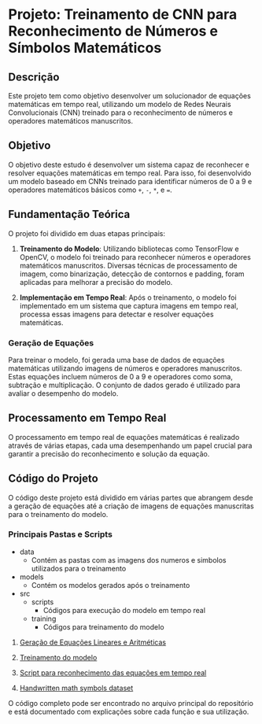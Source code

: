 # Projeto: Treinamento de CNN para Reconhecimento de Números e Símbolos Matemáticos

## Descrição

Este projeto tem como objetivo desenvolver um solucionador de equações matemáticas em tempo real, utilizando um modelo de Redes Neurais Convolucionais (CNN) treinado para o reconhecimento de números e operadores matemáticos manuscritos.

## Objetivo

O objetivo deste estudo é desenvolver um sistema capaz de reconhecer e resolver equações matemáticas em tempo real. Para isso, foi desenvolvido um modelo baseado em CNNs treinado para identificar números de 0 a 9 e operadores matemáticos básicos como `+`, `-`, `*`, e `=`.

## Fundamentação Teórica

O projeto foi dividido em duas etapas principais:

1. **Treinamento do Modelo**: Utilizando bibliotecas como TensorFlow e OpenCV, o modelo foi treinado para reconhecer números e operadores matemáticos manuscritos. Diversas técnicas de processamento de imagem, como binarização, detecção de contornos e padding, foram aplicadas para melhorar a precisão do modelo.
   
2. **Implementação em Tempo Real**: Após o treinamento, o modelo foi implementado em um sistema que captura imagens em tempo real, processa essas imagens para detectar e resolver equações matemáticas.

### Geração de Equações

Para treinar o modelo, foi gerada uma base de dados de equações matemáticas utilizando imagens de números e operadores manuscritos. Estas equações incluem números de 0 a 9 e operadores como soma, subtração e multiplicação. O conjunto de dados gerado é utilizado para avaliar o desempenho do modelo.

## Processamento em Tempo Real

O processamento em tempo real de equações matemáticas é realizado através de várias etapas, cada uma desempenhando um papel crucial para garantir a precisão do reconhecimento e solução da equação.

## Código do Projeto

O código deste projeto está dividido em várias partes que abrangem desde a geração de equações até a criação de imagens de equações manuscritas para o treinamento do modelo.

### Principais Pastas e Scripts

- data
    - Contém as pastas com as imagens dos numeros e simbolos utilizados para o treinamento
- models
    - Contém os modelos gerados após o treinamento
- src
    - scripts
        - Códigos para execução do modelo em tempo real
    - training
        - Códigos para treinamento do modelo

1. [Geração de Equações Lineares e Aritméticas](src\training\equation_generator.ipynb)

2. [Treinamento do modelo](src\training\train_classifier.ipynb)

3. [Script para reconhecimento das equações em tempo real](src\scripts\realtime_equation_solver.py)

4. [Handwritten math symbols dataset](https://www.kaggle.com/datasets/xainano/handwrittenmathsymbols)

O código completo pode ser encontrado no arquivo principal do repositório e está documentado com explicações sobre cada função e sua utilização.
